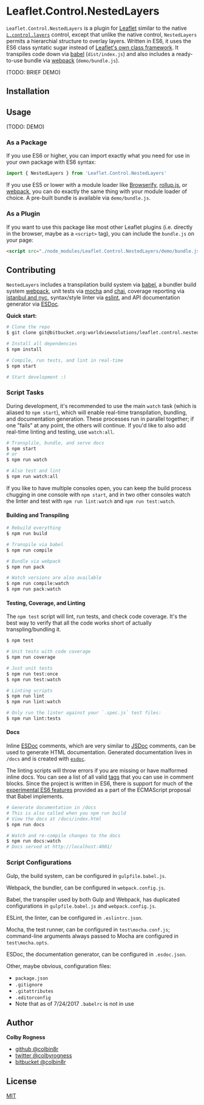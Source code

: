 # Leaflet.Control.NestedLayers

`Leaflet.Control.NestedLayers` is a plugin for [Leaflet](http://leafletjs.com/) similar to the native [`L.control.layers`](http://leafletjs.com/reference-1.0.3.html#control-layers) control, except that unlike the native control, `NestedLayers` permits a hierarchial structure to overlay layers. Written in ES6, it uses the ES6 class syntatic sugar instead of [Leaflet's own class framework](http://leafletjs.com/reference-1.0.3.html#class). It transpiles code down via [babel](https://babeljs.io/) (`dist/index.js`) and also includes a ready-to-use bundle via [webpack](https://webpack.github.io/) (`demo/bundle.js`).

(TODO: BRIEF DEMO)

## Installation

## Usage

(TODO: DEMO)

### As a Package
If you use ES6 or higher, you can import exactly what you need for use in your own package with ES6 syntax:

```js
import { NestedLayers } from 'Leaflet.Control.NestedLayers'
```

If you use ES5 or lower with a module loader like [Browserify](http://browserify.org/), [rollup.js](https://rollupjs.org/), or [webpack](https://webpack.github.io/), you can do exactly the same thing with your module loader of choice. A pre-built bundle is available via `demo/bundle.js`.

### As a Plugin

If you want to use this package like most other Leaflet plugins (i.e. directly in the browser, maybe as a `<script>` tag), you can include the `bundle.js` on your page:

```html
<script src="./node_modules/Leaflet.Control.NestedLayers/demo/bundle.js"></script>
```

## Contributing

`NestedLayers` includes a transpilation build system via [babel](https://babeljs.io/), a bundler build system [webpack](https://webpack.github.io/), unit tests via [mocha](https://mochajs.org/) and [chai](http://chaijs.com/), coverage reporting via [istanbul and nyc](https://istanbul.js.org/), syntax/style linter via [eslint](http://eslint.org/), and API documentation generator via [ESDoc](https://esdoc.org/).

**Quick start:**

```sh
# Clone the repo
$ git clone git@bitbucket.org:worldviewsolutions/leaflet.control.nestedlayers.git

# Install all dependencies
$ npm install

# Compile, run tests, and lint in real-time
$ npm start

# Start development :)
```

### Script Tasks

During development, it's recommended to use the main `watch` task (which is aliased to `npm start`), which will enable real-time transpilation, bundling, and documentation generation. These processes run in parallel together; if one "fails" at any point, the others will continue. If you'd like to also add real-time linting and testing, use `watch:all`.

```sh
# Transplile, bundle, and serve docs
$ npm start
# or
$ npm run watch

# Also test and lint
$ npm run watch:all
```

If you like to have multiple consoles open, you can keep the build process chugging in one console with `npm start`, and in two other consoles watch the linter and test with `npm run lint:watch` and `npm run test:watch`.

#### Building and Transpiling

```sh
# Rebuild everything
$ npm run build

# Transpile via babel
$ npm run compile

# Bundle via webpack
$ npm run pack

# Watch versions are also available
$ npm run compile:watch
$ npm run pack:watch
```

#### Testing, Coverage, and Linting

The `npm test` script will lint, run tests, and check code coverage. It's the best way to verify that all the code works short of actually transpling/bundling it.

```sh
$ npm test
```

```sh
# Unit tests with code coverage
$ npm run coverage

# Just unit tests
$ npm run test:once
$ npm run test:watch
```

```sh
# Linting scripts
$ npm run lint
$ npm run lint:watch

# Only run the linter against your `.spec.js` test files:
$ npm run lint:tests
```

#### Docs

Inline [ESDoc](https://esdoc.org/manual/tags.html) comments, which are very similar to [JSDoc](http://usejsdoc.org/) comments, can be used to generate HTML documentation. Generated documentation lives in `/docs` and is created with [`esdoc`](https://esdoc.org/manual/usage.html).

The linting scripts will throw errors if you are missing or have malformed inline docs. You can see a list of all valid [tags](https://esdoc.org/manual/tags.html) that you can use in comment blocks. Since the project is written in ES6, there is support for much of the [experimental ES6 features](https://esdoc.org/manual/feature.html#ecmascript-proposal) provided as a part of the ECMAScript proposal that Babel implements.

```sh
# Generate documentation in /docs
# This is also called when you npm run build
# View the docs at /docs/index.html
$ npm run docs

# Watch and re-compile changes to the docs
$ npm run docs:watch
# Docs served at http://localhost:4001/
```

### Script Configurations

Gulp, the build system, can be configured in `gulpfile.babel.js`.

Webpack, the bundler, can be configured in `webpack.config.js`.

Babel, the transpiler used by both Gulp and Webpack, has duplicated configurations in `gulpfile.babel.js` and `webpack.config.js`.

ESLint, the linter, can be configured in `.eslintrc.json`.

Mocha, the test runner, can be configured in `test\mocha.conf.js`; command-line arguments always passed to Mocha are configured in `test\mocha.opts`.

ESDoc, the documentation generator, can be configured in `.esdoc.json`.

Other, maybe obvious, configuration files:
* `package.json`
* `.gitignore`
* `.gitattributes`
* `.editorconfig`
* Note that as of 7/24/2017 `.babelrc` is not in use

## Author

**Colby Rogness**

* [github @colbin8r](https://github.com/colbin8r)
* [twitter @colbyrogness](http://twitter.com/colbyrogness)
* [bitbucket @colbin8r](https://bitbucket.org/colbin8r/)

## License

[MIT](LICENSE.md)